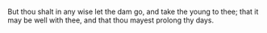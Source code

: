 But thou shalt in any wise let the dam go, and take the young to thee; that it may be well with thee, and that thou mayest prolong thy days.
